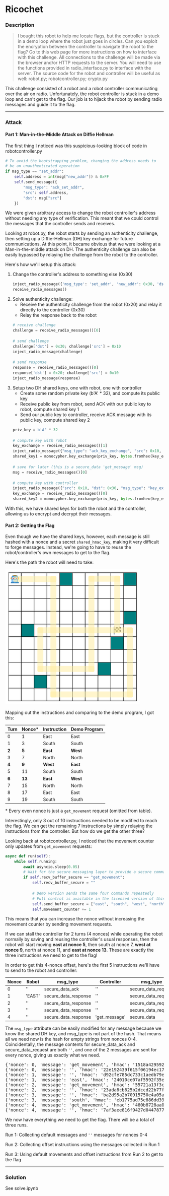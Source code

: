 # Ricochet

### Description

> I bought this robot to help me locate flags, but the controller is stuck in a demo loop where the robot just goes in circles. Can you exploit the encryption between the controller to navigate the robot to the flag? Go to this web page for more instructions on how to interface with this challenge. All connections to the challenge will be made via the browser and/or HTTP requests to the server. You will need to use the functions provided in radio_interface.py to interface with the server. The source code for the robot and controller will be useful as well: robot.py; robotcontroller.py; crypto.py

This challenge consisted of a robot and a robot controller communicating over the air on radio. Unfortunately, the robot controller is stuck in a demo loop and can't get to the flag. Our job is to hijack the robot by sending radio messages and guide it to the flag.

---

### Attack

#### Part 1: Man-in-the-Middle Attack on Diffie Hellman

The first thing I noticed was this suspicious-looking block of code in robotcontroller.py
```py
# To avoid the bootstrapping problem, changing the address needs to
# be an unauthenticated operation
if msg_type == "set_addr":
    self.address = int(msg["new_addr"]) & 0xFF
    self.send_message({
        "msg_type": "ack_set_addr",
        "src": self.address,
        "dst": msg["src"]
    })
```

We were given arbitrary access to change the robot controller's address without needing any type of verification. This meant that we could control the messages that the controller sends and receives.

Looking at robot.py, the robot starts by sending an authenticity challenge, then setting up a Diffie-Hellman (DH) key exchange for future communications. At this point, it became obvious that we were looking at a Man-in-the-middle attack on DH. The authenticity challenge can also be easily bypassed by relaying the challenge from the robot to the controller.

Here's how we'll setup this attack:
1. Change the controller's address to something else (0x30)
    ```py
    inject_radio_message({'msg_type': 'set_addr', 'new_addr': 0x30, 'dst': 0x10})
    receive_radio_messages()
    ```
2. Solve authenticity challenge:
    * Receive the authenticity challenge from the robot (0x20) and relay it directly to the controller (0x30)
    * Relay the response back to the robot 
    ```py
    # receive challenge
    challenge = receive_radio_messages()[0]

    # send challenge
    challenge['dst'] = 0x30; challenge['src'] = 0x10
    inject_radio_message(challenge)

    # send response
    response = receive_radio_messages()[0]
    response['dst'] = 0x20; challenge['src'] = 0x10
    inject_radio_message(response)
    ```
4. Setup two DH shared keys, one with robot, one with controller 
    * Create some random private key (b'A' * 32), and compute its public key
    * Receive public key from robot, send ACK with our public key to robot, compute shared key 1
    * Send our public key to controller, receive ACK message with its public key, compute shared key 2
    ```py
    priv_key = b'A' * 32

    # compute key with robot
    key_exchange = receive_radio_messages()[1]
    inject_radio_message({"msg_type": "ack_key_exchange", "src": 0x10, "dst": 0x20, "key": monocypher.compute_key_exchange_public_key(priv_key).hex()})
    shared_key1 = monocypher.key_exchange(priv_key, bytes.fromhex(key_exchange['key']))

    # save for later (this is a secure_data 'get_message' msg)
    msg = receive_radio_messages()[0]

    # compute key with controller
    inject_radio_message({"src": 0x10, "dst": 0x30, "msg_type": "key_exchange", "key": monocypher.compute_key_exchange_public_key(priv_key).hex()})
    key_exchange = receive_radio_messages()[0]
    shared_key2 = monocypher.key_exchange(priv_key, bytes.fromhex(key_exchange["key"]))
    ```

With this, we have shared keys for both the robot and the controller, allowing us to encrypt and decrypt their messages.

#### Part 2: Getting the Flag

Even though we have the shared keys, however, each message is still hashed with a nonce and a secret `shared_hmac_key`, making it very difficult to forge messages. Instead, we're going to have to reuse the robot/controller's own messages to get to the flag.

Here's the path the robot will need to take:

![Robot Solve Path](path.png)

Mapping out the instructions and comparing to the demo program, I got this:

| Turn  | Nonce* | Instruction| Demo Program |
| ----- | ------ | ---------- | ------------ |
| 0     | 1      | East       | East         |
| 1     | 3      | South      | South        |
| **2** | **5**  | **East**   | **West**     |
| 3     | 7      | North      | North        |
| **4** | **9**  | **West**   | **East**     |
| 5     | 11     | South      | South        |
| **6** | **13** | **East**   | **West**     |
| 7     | 15     | North      | North        |
| 8     | 17     | East       | East         |
| 9     | 19     | South      | South        |

\* Every even nonce is just a `get_movement` request (omitted from table). 

Interestingly, only 3 out of 10 instructions needed to be modified to reach the flag. We can get the remaining 7 instructions by simply relaying the instructions from the controller. But how do we get the other three?

Looking back at robotcontroller.py, I noticed that the movement counter only updates from `get_movement` requests:

```py
async def run(self):
    while self.running:
        await asyncio.sleep(0.05)
        # Wait for the secure messaging layer to provide a secure command
        if self.recv_buffer_secure == "get_movement":
            self.recv_buffer_secure = ""

            # Demo version sends the same four commands repeatedly
            # Full control is available in the licensed version of this system
            self.send_buffer_secure = ["east", "south", "west", "north"][self.movement_counter % 4]
            self.movement_counter += 1
```

This means that you can increase the nonce without increasing the movement counter by sending movement requests.

If we can stall the controller for 2 turns (4 nonces) while operating the robot normally by saving and reusing the controller's usual responses, then the robot will start moving **east at nonce 5**, then south at nonce 7, **west at nonce 9**, north at nonce 11, and **east at nonce 13**. These are exactly the three instructions we need to get to the flag!

In order to get this 4-nonce offset, here's the first 5 instructions we'll have to send to the robot and controller:

| Nonce | Robot      | msg_type             | Controller    | msg_type            |
| ----- | ---------- | -------------------- | ------------- | ------------------- |
| 0     | ''         | secure_data_ack      | ''            | secure_data_request |
| 1     | 'EAST'     | secure_data_response | ''            | secure_data_request |
| 2     | ''         | secure_data_response | ''            | secure_data_request |
| 3     | ''         | secure_data_response | ''            | secure_data_request |
| 4     | ''         | secure_data_response | 'get_message' | secure_data         |

The `msg_type` attribute can be easily modified for any message because we know the shared DH key, and msg_type is not part of the hash. That means all we need now is the hash for empty strings from nonces 0-4. Coincidentally, the message contents for secure_data_ack and secure_data_request are both `''`, and one of the 2 messages are sent for every nonce, giving us exactly what we need.

<pre style="text-wrap: nowrap">
{'nonce': 0, 'message': 'get_movement', 'hmac': '1518a429592509bde4c1fffd735f5008b8e4f706e45c2b573bb545df09b0b7e1447bda3901ee33ef7167cfcd6b005016d637b135d74081fe01b6b68d8da8d0c9'}
{'nonce': 0, 'message': '', 'hmac': '22e192439f615f06194ec174776e023aa2335af2a9e129cf027d71cd0b24aae36d2aa72f32dd8af15ea5c9eb55b351f781fb0f71715dcb39cde36fcb3b4777a2'}
{'nonce': 1, 'message': '', 'hmac': 'd92cfe785dc733c1aedb79e0c5012b90ec63c4a6140196d03cc5ab7e29050f7241cdf55313aad3adc4683fe51092d0b2f1d2673f5a62c04edad1589d23176f96'}
{'nonce': 1, 'message': 'east', 'hmac': '24010ce07af5592f35eb4ad97b7207d63f8dcc1ac8c1be9dfeb87a27356ba49a2e570f41ff6b9b2bc4f45e0a9fa6d8d5a8f14a0c823f13ac7c1790c944c09d19'}
{'nonce': 2, 'message': 'get_movement', 'hmac': '55721a13f3c1bea0374108f83e7313b0743bf4e35e3d3c7c0ec2ac155405a09f163b4b63e258863bcd8daaf8194a92d6f3a77a0ad4fccf0dc85791ebf9e721d6'}
{'nonce': 2, 'message': '', 'hmac': '23ada8cb625b2dccd22b77f3df88bba7f2f234dc6b1b6edacb9c461de3d50bc7ffd5d2f5b2dd3851d8096ed545f0f427b2ab71d9a2fef810041bf5b26873bf19'}
{'nonce': 3, 'message': '', 'hmac': 'ba2d95a2b70915750e4a05aa098a7619ce06eefbb4ec9945b635948121839ab2b1b741883b4e4a06bf8643cd0580733e1b34c85470faa284dd366fbb2a15668b'}
{'nonce': 3, 'message': 'south', 'hmac': 'eb1775ad75e886dd392d2dd3d5ba9435e6ca7fbb6c35b0a17302fdfcf35571545c0fae889e8e3e3a064a3199c702d0ee6fa4aaa5635eaa8fb8a4149ac0f97e65'}
{'nonce': 4, 'message': 'get_movement', 'hmac': '480b8728aa0eb5b0abe58043821dda6093119e506dbba26be2f94f660195ff6e188666e79a4306de9b6f0b9db321b00fa19dddf5c568dcf9d3f3ea81af0a5a84'}
{'nonce': 4, 'message': '', 'hmac': '7af3aee816f9427d04478775f446d3b9fdd2b0ec726421c2138b4e30449b9440d40a640a5675608e5e83dace2924c13339aeafd88e09e3637c075ef027360838'}
</pre>

We now have everything we need to get the flag. There will be a total of three runs.

Run 1: Collecting default messages and `''` messages for nonces 0-4

Run 2: Collecting offset instructions using the messages collected in Run 1

Run 3: Using default movements and offset instructions from Run 2 to get to the flag

---

### Solution

See solve.ipynb